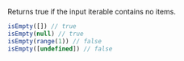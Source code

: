 Returns true if the input iterable contains no items.
```js
isEmpty([]) // true
isEmpty(null) // true
isEmpty(range(1)) // false
isEmpty([undefined]) // false
```
